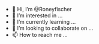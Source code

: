 - 👋 Hi, I’m @Roneyfischer
- 👀 I’m interested in ...
- 🌱 I’m currently learning ...
- 💞️ I’m looking to collaborate on ...
- 📫 How to reach me ...

<!---
Roneyfischer/Roneyfischer is a ✨ special ✨ repository because its `README.md` (this file) appears on your GitHub profile.
You can click the Preview link to take a look at your changes.
--->
